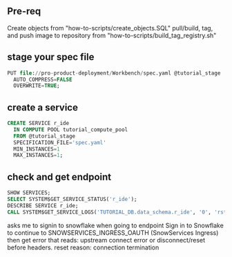 ## Pre-req
Create objects from "how-to-scripts/create_objects.SQL"
pull/build, tag, and push image to repository from "how-to-scripts/build_tag_registry.sh"

## stage your spec file
```sql
PUT file://pro-product-deployment/Workbench/spec.yaml @tutorial_stage
  AUTO_COMPRESS=FALSE
  OVERWRITE=TRUE;
  ```

## create a service
```sql
CREATE SERVICE r_ide
  IN COMPUTE POOL tutorial_compute_pool
  FROM @tutorial_stage
  SPECIFICATION_FILE='spec.yaml'
  MIN_INSTANCES=1
  MAX_INSTANCES=1;
```

## check and get endpoint
```sql
SHOW SERVICES;
SELECT SYSTEM$GET_SERVICE_STATUS('r_ide');
DESCRIBE SERVICE r_ide;
CALL SYSTEM$GET_SERVICE_LOGS('TUTORIAL_DB.data_schema.r_ide', '0', 'rstudio', 1000);
```

asks me to signin to snowflake when going to endpoint
Sign in to Snowflake to continue to SNOWSERVICES_INGRESS_OAUTH (SnowServices Ingress)
then get error that reads: upstream connect error or disconnect/reset before headers. reset reason: connection termination